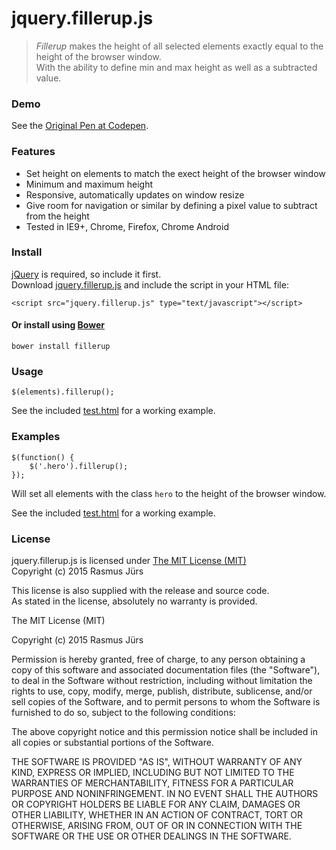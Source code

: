 # jquery.fillerup.js #

> *Fillerup* makes the height of all selected elements exactly equal to the height of the browser window.<br>
With the ability to define min and max height as well as a subtracted value.

### Demo

See the [Original Pen at Codepen](http://codepen.io/Jurs/pen/YPLLJB?editors=001).

### Features

- Set height on elements to match the exect height of the browser window
- Minimum and maximum height
- Responsive, automatically updates on window resize
- Give room for navigation or similar by defining a pixel value to subtract from the height
- Tested in IE9+, Chrome, Firefox, Chrome Android

### Install

[jQuery](http://jquery.com/download/) is required, so include it first.
<br>Download [jquery.fillerup.js](#) and include the script in your HTML file:

	<script src="jquery.fillerup.js" type="text/javascript"></script>

#### Or install using [Bower](http://bower.io/)

	bower install fillerup

### Usage

	$(elements).fillerup();

See the included [test.html](https://github.com/jursdotme/jquery-fillerup/blob/master/test.html) for a working example.

### Examples

	$(function() {
		$('.hero').fillerup();
	});

Will set all elements with the class `hero` to the height of the browser window.<br>

See the included [test.html](https://github.com/jursdotme/jquery-fillerup/blob/master/test.html) for a working example.

### License

jquery.fillerup.js is licensed under [The MIT License (MIT)](http://opensource.org/licenses/MIT)
<br/>Copyright (c) 2015 Rasmus Jürs

This license is also supplied with the release and source code.
<br/>As stated in the license, absolutely no warranty is provided.

The MIT License (MIT)

Copyright (c) 2015 Rasmus Jürs

Permission is hereby granted, free of charge, to any person obtaining a copy of this software and associated documentation files (the "Software"), to deal in the Software without restriction, including without limitation the rights to use, copy, modify, merge, publish, distribute, sublicense, and/or sell copies of the Software, and to permit persons to whom the Software is furnished to do so, subject to the following conditions:

The above copyright notice and this permission notice shall be included in all copies or substantial portions of the Software.

THE SOFTWARE IS PROVIDED "AS IS", WITHOUT WARRANTY OF ANY KIND, EXPRESS OR IMPLIED, INCLUDING BUT NOT LIMITED TO THE WARRANTIES OF MERCHANTABILITY, FITNESS FOR A PARTICULAR PURPOSE AND NONINFRINGEMENT. IN NO EVENT SHALL THE AUTHORS OR COPYRIGHT HOLDERS BE LIABLE FOR ANY CLAIM, DAMAGES OR OTHER LIABILITY, WHETHER IN AN ACTION OF CONTRACT, TORT OR OTHERWISE, ARISING FROM, OUT OF OR IN CONNECTION WITH THE SOFTWARE OR THE USE OR OTHER DEALINGS IN THE SOFTWARE.
